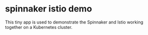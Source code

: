# spinnaker istio demo

This tiny app is used to demonstrate the Spinnaker and Istio working together on a Kubernetes cluster.

